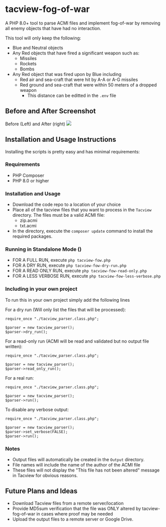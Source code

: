 # tacview-fog-of-war

A PHP 8.0+ tool to parse ACMI files and implement fog-of-war by removing all enemy objects that have had no interaction.

This tool will only keep the following:

* Blue and Neutral objects
* Any Red objects that have fired a significant weapon such as:
  * Missiles
  * Rockets
  * Bombs
* Any Red object that was fired upon by Blue including
  * Red air and sea-craft that were hit by A-A or A-G missiles
  * Red ground and sea-craft that were within 50 meters of a dropped weapon
    * This distance can be editted in the `.env` file

## Before and After Screenshot

Before (Left) and After (right)
![](Media/before_and_after.png)

## Installation and Usage Instructions

Installing the scripts is pretty easy and has minimal requirements:

### Requirements

* PHP Composer
* PHP 8.0 or higher

### Installation and Usage

* Download the code repo to a location of your choice
* Place all of the tacview files that you want to process in the `Tacview` directory. The files must be a valid ACMI
  file:
    * zip.acmi
    * txt.acmi
* In the directory, execute the `composer update` command to install the required packages.

### Running in Standalone Mode ()

* FOR A FULL RUN, execute `php tacview-fow.php`
* FOR A DRY RUN, execute `php tacview-fow-dry-run.php`
* FOR A READ ONLY RUN, execute `php tacview-fow-read-only.php`
* FOR A LESS VERBOSE RUN, execute `php tacview-fow-less-verbose.php`

### Including in your own project

To run this in your own project simply add the following lines

For a dry run (Will only list the files that will be processed):

```
require_once "./tacview_parser.class.php";

$parser = new tacview_parser();
$parser->dry_run();
```

For a read-only run (ACMI will be read and validated but no output file written):

```
require_once "./tacview_parser.class.php";

$parser = new tacview_parser();
$parser->read_only_run();
```

For a real run:

```
require_once "./tacview_parser.class.php";

$parser = new tacview_parser();
$parser->run();
```

To disable any verbose output:

```
require_once "./tacview_parser.class.php";

$parser = new tacview_parser();
$parser->set_verbose(FALSE);
$parser->run();
```

### Notes

* Output files will automatically be created in the `Output` directory.
* File names will include the name of the author of the ACMI file
* These files will not display the "This file has not been altered" message in Tacview for obvious reasons.

## Future Plans and Ideas

* Download Tacview files from a remote server/location
* Provide MD5sum verification that the file was ONLY altered by tacview-fog-of-war in cases where proof may be needed
* Upload the output files to a remote server or Google Drive.